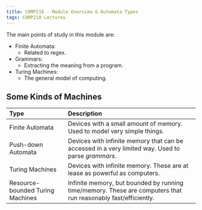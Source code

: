 ```yaml
---
title: COMP218 - Module Overview & Automata Types
tags: COMP218 Lectures
---
```


The main points of study in this module are:

* Finite Automata:
	* Related to regex.
* Grammars:
	* Extracting the meaning from a program.
* Turing Machines:
	* The general model of computing.

## Some Kinds of Machines

| Type | Description |
| :-- | :-- |
| Finite Automata | Devices with a small amount of memory. Used to model very simple things. |
| Push-down Automata | Devices with infinite memory that can be accessed in a very limited way. Used to parse *grammars*. |
| Turing Machines | Devices with infinite memory. These are at lease as powerful as computers. |
| Resource-bounded Turing Machines | Infinite memory, but bounded by running time/memory. These are computers that run reasonably fast/efficiently. |
